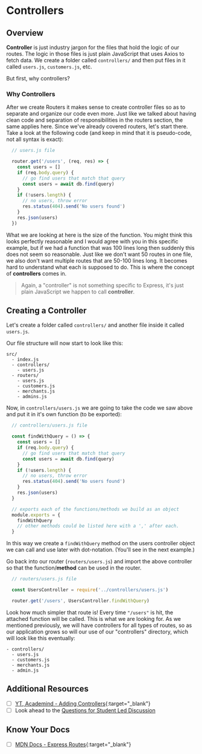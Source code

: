 # Controllers

## Overview

**Controller** is just industry jargon for the files that hold the logic of our routes. The logic in those files is just plain JavaScript that uses Axios to fetch data. We create a folder called `controllers/` and then put files in it called `users.js`, `customers.js`, etc.

But first, why controllers?

### Why Controllers

After we create Routers it makes sense to create controller files so as to separate and organize our code even more. Just like we talked about having clean code and separation of responsibilities in the routers section, the same applies here. Since we've already covered routers, let's start there. Take a look at the following code (and keep in mind that it is pseudo-code, not all syntax is exact):

```javascript
  // users.js file

  router.get('/users', (req, res) => {
    const users = []
    if (req.body.query) {
      // go find users that match that query
      const users = await db.find(query)
    }
    if (!users.length) {
      // no users, throw error
      res.status(404).send('No users found')
    }
    res.json(users)
  })
```

What we are looking at here is the size of the function. You might think this looks perfectly reasonable and I would agree with you in this specific example, but if we had a function that was 100 lines long then suddenly this does not seem so reasonable. Just like we don't want 50 routes in one file, we also don't want multiple routes that are 50-100 lines long. It becomes hard to understand what each is supposed to do. This is where the concept of **controllers** comes in.

  > Again, a "controller" is not something specific to Express, it's just plain JavaScript we happen to call **controller**.

## Creating a Controller

Let's create a folder called `controllers/` and another file inside it called `users.js`.

Our file structure will now start to look like this:

```console
src/
  - index.js
  - controllers/
    - users.js
  - routers/
    - users.js
    - customers.js
    - merchants.js
    - admins.js
```

Now, in `controllers/users.js` we are going to take the code we saw above and put it in it's own function (to be exported):

```javascript
  // controllers/users.js file

  const findWithQuery = () => {
    const users = []
    if (req.body.query) {
      // go find users that match that query
      const users = await db.find(query)
    }
    if (!users.length) {
      // no users, throw error
      res.status(404).send('No users found')
    }
    res.json(users)
  }

  // exports each of the functions/methods we build as an object
  module.exports = {
    findWithQuery
    // other methods could be listed here with a ',' after each.
  }
```

In this way we create a `findWithQuery` method on the users controller object we can call and use later with dot-notation. (You'll see in the next example.)

Go back into our router (`routers/users.js`) and import the above controller so that the function/**method** can be used in the router.

```javascript
  // routers/users.js file

  const UsersController = require('../controllers/users.js')

  router.get('/users', UsersController.findWithQuery)
```

Look how much simpler that route is! Every time `"/users"` is hit, the attached function will be called. This is what we are looking for. As we mentioned previously, we will have controllers for all types of routes, so as our application grows so will our use of our "controllers" directory, which will look like this eventually:

```console
- controllers/
  - users.js
  - customers.js
  - merchants.js
  - admin.js
```

## Additional Resources

- [ ] [YT, Academind - Adding Controllers](https://youtu.be/ucuNgSOFDZ0){:target="_blank"}
- [ ] Look ahead to the [Questions for Student Led Discussion](./../additionalResources/questionsForDiscussion/qfd-class-4.md)

## Know Your Docs

- [ ] [MDN Docs - Express Routes](https://developer.mozilla.org/en-US/docs/Learn/Server-side/Express_Nodejs/routes){:target="_blank"}

<!-- ! END OF VIDEO 101.1.3.1 - TITLE-->
<!-- ? Video Numbering and Title system: CourseNumber.ModuleNumber.LessonNumber.VideoNumber -->
<!-- * (VIDEO 101.2.4.3 - "CSS Selectors") === 101 Course, Module 2, Lesson 4, Video 3 - "CSS Selectors" -->

<!-- 

cp workspace/resources/templateFile.md docs/module- 

```javascript

```

| Method      | Description                          |
| ----------- | ------------------------------------ |
| `GET`       | Fetch resource                       |
| `PUT`       | Update resource |
| `DELETE`    | Delete resource |


    `line numbers`
:do you like 'em?


++slash++
https://facelessuser.github.io/pymdown-extensions/extensions/keys/

=== "Javascript"

    ```javascript
    ```

=== "Python"

  ```python
  ```

=== "Example"
    ```console
      .
    ```

=== "Instructions"
    ```markdown
      .
    ```

=== "Result"
    ![PIC](./../images/pic.png)
-->
